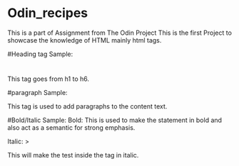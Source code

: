 # Odin_recipes
This is a part of Assignment from The Odin Project
This is the first Project to showcase the knowledge of HTML mainly html tags.

#Heading tag
Sample: <h1></h1>
This tag goes from h1 to h6.

#paragraph
Sample: <p></p>
This tag is used to add paragraphs to the content text.

#Bold/Italic
Sample:
Bold: <strong></strong>
This  is used to make the statement in bold and also act as a semantic for strong emphasis.

Italic: <em></em>>

This will make the test inside the tag in italic.

